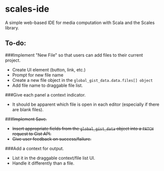 scales-ide
==========

A simple web-based IDE for media computation with Scala and the Scales library.

## To-do:
###Implement "New File" so that users can add files to their current project.
* Create UI element (button, link, etc.)
* Prompt for new file name
* Create a new file object in the `global_gist_data.data.files[] object`
* Add file name to draggable file list.

###Give each panel a context indicator.
* It should be apparent which file is open in each editor (especially if there are blank files).

###~~Implement Save.~~
* ~~Insert appropriate fields from the `global_gist_data` object into a `PATCH` request to Gist API.~~
* ~~Give user feedback on success/failure.~~

###Add a context for output.
* List it in the draggable context/file list UI.
* Handle it differently than a file.

